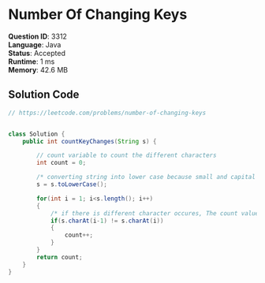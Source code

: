 # Number Of Changing Keys

**Question ID**: 3312  
**Language**: Java  
**Status**: Accepted  
**Runtime**: 1 ms  
**Memory**: 42.6 MB  

## Solution Code
```java
// https://leetcode.com/problems/number-of-changing-keys


class Solution {
    public int countKeyChanges(String s) {

        // count variable to count the different characters
        int count = 0;

        /* converting string into lower case because small and capital letters are same*/
        s = s.toLowerCase();

        for(int i = 1; i<s.length(); i++)
        {
            /* if there is different character occures, The count value will increase by 1  */
            if(s.charAt(i-1) != s.charAt(i))
            {
                count++;
            }
        }
        return count;
    }
}
```
